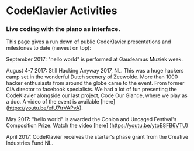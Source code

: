 # CodeKlavier Activities
### Live coding with the piano as interface.

This page gives a run down of public CodeKlavier presentations and milestones to date (newest on top):

September 2017: "hello world" is performed at Gaudeamus Muziek week. 

August 4-7 2017: Still Hacking Anyway 2017, NL.
This was a huge hackers camp set in the wonderful Dutch scenery of Zeewolde. More than 1000 hacker enthusiasts from around the globe came to the event. From former CIA director to facebook specialists.
We had a lot of fun presenting the CodeKlavier alongside our last project, Code Our Glance, where we play as a duo. A video of the event is available [here] (https://youtu.be/efU7trVAPvA).

May 2017: "hello world" is awarded the Conlon and Uncaged Festival's Composition Prize. Watch the video [here] (https://youtu.be/ytpB8FB6VTU)

April 2017: CodeKlavier receives the starter's phase grant from the Creative Industries Fund NL.
